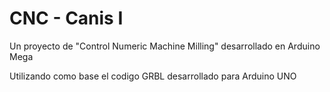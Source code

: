 # CNC - Canis I

Un proyecto de "Control Numeric Machine Milling" desarrollado en Arduino Mega

Utilizando como base el codigo GRBL desarrollado para Arduino UNO
